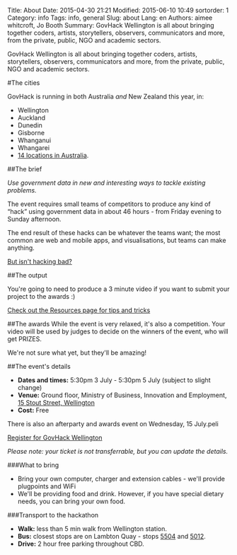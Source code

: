 Title: About
Date: 2015-04-30 21:21
Modified: 2015-06-10 10:49
sortorder: 1
Category: info
Tags: info, general
Slug: about
Lang: en
Authors: aimee whitcroft, Jo Booth
Summary: GovHack Wellington is all about bringing together coders, artists, storytellers, observers, communicators and more, from the private, public, NGO and academic sectors.

GovHack Wellington is all about bringing together coders, artists, storytellers, observers, communicators and more, from the private, public, NGO and academic sectors.

#The cities

GovHack is running in both Australia _and_ New Zealand this year, in:

* Wellington
* Auckland
* Dunedin
* Gisborne
* Whanganui
* Whangarei
* [14 locations in Australia](http://www.govhack.org/locations/).


##The brief

_Use government data in new and interesting ways to tackle existing problems._

The event requires small teams of competitors to produce any kind of “hack” using government data in about 46 hours - from Friday evening to Sunday afternoon. 

The end result of these hacks can be whatever the teams want; the most common are web and mobile apps, and visualisations, but teams can make anything.

[But isn't hacking bad?]({filename}/articles/isnt-hacking-bad.md)

##The output

You're going to need to produce a 3 minute video if you want to submit your project to the awards :)

[Check out the Resources page for tips and tricks]({filename}/pages/resources.md)

##The awards
While the event is very relaxed, it's also a competition. Your video will be used by judges to decide on the winners of the event, who will get PRIZES.

We're not sure what yet, but they'll be amazing!

##The event's details

* **Dates and times:** 5:30pm 3 July - 5:30pm 5 July (subject to slight change)
* **Venue:** Ground floor, Ministry of Business, Innovation and Employment,  [15 Stout Street, Wellington](https://goo.gl/maps/poy6l)
* **Cost:** Free

There is also an afterparty and awards event on Wednesday, 15 July.peli

[Register for GovHack Wellington](http://www.eventbrite.co.nz/e/govhack-wellington-tickets-16287880489)

_Please note: your ticket is not transferrable, but you can update the details._

###What to bring

* Bring your own computer, charger and extension cables - we'll provide plugpoints and WiFi
* We'll be providing food and drink. However, if you have special dietary needs, you can bring your own food. 

###Transport to the hackathon

* **Walk:** less than 5 min walk from Wellington station.
* **Bus:** closest stops are on Lambton Quay - stops [5504](http://www.metlink.org.nz/stop/5504) and [5012](http://www.metlink.org.nz/stop/5012).
* **Drive:** 2 hour free parking throughout CBD.


